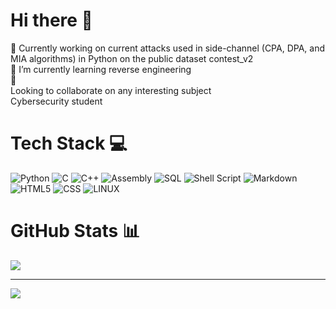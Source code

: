 # Hi there 👋
🔭 Currently working on current attacks used in side-channel (CPA, DPA, and MIA algorithms) in Python on the public dataset contest_v2  
🌱 I’m currently learning reverse engineering  
👯 <br>Looking to collaborate on any interesting subject<br> Cybersecurity student  

# Tech Stack 💻
![Python](https://img.shields.io/badge/python-3670A0?style=for-the-badge&logo=python&logoColor=ffdd54) ![C](https://img.shields.io/badge/c-%2300599C.svg?style=for-the-badge&logo=c&logoColor=white) ![C++](https://img.shields.io/badge/C++-00599C?style=flat-square&logo=C%2B%2B&logoColor=white) ![Assembly](https://img.shields.io/badge/-Assembly-000?&logo=assemblyscript) ![SQL](https://img.shields.io/badge/-SQL-000?&logo=MySQL&logoColor=4479A1) ![Shell Script](https://img.shields.io/badge/shell_script-%23121011.svg?style=for-the-badge&logo=gnu-bash&logoColor=white) ![Markdown](https://img.shields.io/badge/markdown-%23000000.svg?style=for-the-badge&logo=markdown&logoColor=white) ![HTML5](https://img.shields.io/badge/html5-%23E34F26.svg?style=for-the-badge&logo=html5&logoColor=white) ![CSS](https://img.shields.io/badge/CSS-239120?&style=for-the-badge&logo=css3&logoColor=white) ![LINUX](https://img.shields.io/badge/Linux-FCC624?style=for-the-badge&logo=linux&logoColor=black)

# GitHub Stats 📊
![](https://github-readme-stats.vercel.app/api/top-langs/?username=Panegyrique&theme=dark&hide_border=false&include_all_commits=false&count_private=false&layout=compact)

---
[![](https://visitcount.itsvg.in/api?id=Panegyrique&icon=0&color=0)](https://visitcount.itsvg.in)
